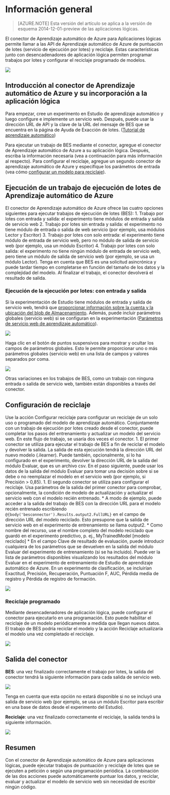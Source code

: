 <properties
   pageTitle="Uso del conector de Aprendizaje automático de Azure en Aplicaciones lógicas | Servicio de aplicaciones de Microsoft Azure"
   description="Creación y configuración del conector de Aprendizaje automático de Azure y su uso en una aplicación lógica en Servicio de aplicaciones de Azure"
   services="app-service\logic"
   documentationCenter=".net,nodejs,java"
   authors="jeffhollan"
   manager="erikre"
   editor=""/>

<tags
   ms.service="app-service-logic"
   ms.devlang="multiple"
   ms.topic="article"
   ms.tgt_pltfrm="na"
   ms.workload="integration"
   ms.date="02/11/2016"
   ms.author="jehollan"/>
   
# Información general
>[AZURE.NOTE] Esta versión del artículo se aplica a la versión de esquema 2014-12-01-preview de las aplicaciones lógicas.

El conector de Aprendizaje automático de Azure para Aplicaciones lógicas permite llamar a las API de Aprendizaje automático de Azure de puntuación de lotes (servicio de ejecución por lotes) y reciclaje. Estas características junto con desencadenadores de aplicación lógica permiten programar trabajos por lotes y configurar el reciclaje programado de modelos.

 ![][1]
 
## Introducción al conector de Aprendizaje automático de Azure y su incorporación a la aplicación lógica
Para empezar, cree un experimento en Estudio de aprendizaje automático y luego configure e implemente un servicio web. Después, puede usar la dirección URL de API y la clave de la URL del mensaje de BES que se encuentra en la página de Ayuda de Exacción de lotes. ([Tutorial de aprendizaje automático](../machine-learning/machine-learning-walkthrough-5-publish-web-service.md))

Para ejecutar un trabajo de BES mediante el conector, agregue el conector de Aprendizaje automático de Azure a su aplicación lógica. Después, escriba la información necesaria (vea a continuación para más información al respecto). Para configurar el reciclaje, agregue un segundo conector de aprendizaje automático de Azure y especifique los parámetros de entrada (vea cómo [configurar un modelo para reciclaje](../machine-learning/machine-learning-retrain-models-programmatically.md)).

## Ejecución de un trabajo de ejecución de lotes de Aprendizaje automático de Azure
El conector de Aprendizaje automático de Azure ofrece las cuatro opciones siguientes para ejecutar trabajos de ejecución de lotes (BES): 1. Trabajo por lotes con entrada y salida: el experimento tiene módulos de entrada y salida de servicio web 2. Trabajo por lotes sin entrada y salida: el experimento no tiene módulo de entrada o salida de web servicio (por ejemplo, usa módulos Lector y Escritor) 3. Trabajo por lotes con solo entrada: el experimento tiene módulo de entrada de servicio web, pero no módulo de salida de servicio web (por ejemplo, usa un módulo Escritor) 4. Trabajo por lotes con solo salida: el experimento no tiene ningún módulo de entrada de servicio web, pero tiene un módulo de salida de servicio web (por ejemplo, se usa un módulo Lector). Tenga en cuenta que BES es una solicitud asincrónica y puede tardar tiempo en completarse en función del tamaño de los datos y la complejidad del modelo. Al finalizar el trabajo, el conector devolverá el resultado de salida.

### Ejecución de la ejecución por lotes: con entrada y salida
Si la experimentación de Estudio tiene módulos de entrada y salida de servicio web, tendrá que [proporcionar información sobre la cuenta y la ubicación del blob de Almacenamiento](../machine-learning/machine-learning-consume-web-services.md). Además, puede incluir parámetros globales (servicio web) si se configuran en la experimentación ([Parámetros de servicio web de aprendizaje automático](../machine-learning/machine-learning-web-service-parameters.md)).

![][2]

Haga clic en el botón de puntos suspensivos para mostrar y ocultar los campos de parámetros globales. Esto le permite proporcionar uno o más parámetros globales (servicio web) en una lista de campos y valores separados por coma.

![][3]

Otras variaciones en los trabajos de BES, como un trabajo con ninguna entrada o salida de servicio web, también están disponibles a través del conector.

## Configuración de reciclaje

Use la acción Configurar reciclaje para configurar un reciclaje de un solo uso o programado del modelo de aprendizaje automático. Conjuntamente con un trabajo de ejecución por lotes creado desde el conector, puede completar los pasos del entrenamiento y actualizar un modelo del servicio web. En este flujo de trabajo, se usaría dos veces el conector. 1. El primer conector se utiliza para ejecutar el trabajo de BES a fin de reciclar el modelo y devolver la salida. La salida de esta ejecución tendrá la dirección URL del nuevo modelo (.ilearner). Puede también, opcionalmente, si lo ha configurado en el experimento, devolver la dirección URL de la salida del módulo Evaluar, que es un archivo csv. En el paso siguiente, puede usar los datos de la salida del módulo Evaluar para tomar una decisión sobre si se debe o no reemplazar el modelo en el servicio web (por ejemplo, si Precisión > 0,85). 1. El segundo conector se utiliza para configurar el reciclaje. Usa parámetros de la salida del primer conector para comprobar, opcionalmente, la condición de modelo de actualización y actualizar el servicio web con el modelo recién entrenado. * A modo de ejemplo, puede acceder a la salida del trabajo de BES con la dirección URL para el modelo recién entrenado escribiendo `@{body('besconnector').Results.output2.FullURL}` en el campo de dirección URL del modelo reciclado. Esto presupone que la salida de servicio web en el experimento de entrenamiento se llama output2. * Como nombre del recurso, use el nombre completo del modelo reciclado que guardó en el experimento predictivo, p. ej., MyTrainedModel [modelo reciclado] * En el campo Clave de resultado de evaluación, puede introducir cualquiera de los parámetros que se devuelven en la salida del módulo Evaluar del experimento de entrenamiento (si se ha incluido). Puede ver la lista de parámetros disponibles visualizando los resultados del módulo Evaluar en el experimento de entrenamiento de Estudio de aprendizaje automático de Azure. En un experimento de clasificación, se incluirían Exactitud, Precisión, Recuperación, Puntuación F, AUC, Pérdida media de registro y Pérdida de registro de formación.

![][4]
 
### Reciclaje programado
 
Mediante desencadenadores de aplicación lógica, puede configurar el conector para ejecutarlo en una programación. Esto puede habilitar el reciclaje de un modelo periódicamente a medida que llegan nuevos datos. El trabajo de BES podría reciclar el modelo y la acción Reciclaje actualizaría el modelo una vez completado el reciclaje.
 
![][5]
 
## Salida del conector 
 
**BES**: una vez finalizado correctamente el trabajo por lotes, la salida del conector tendrá la siguiente información para cada salida de servicio web.
 
 ![][6]
 
Tenga en cuenta que esta opción no estará disponible si no se incluyó una salida de servicio web (por ejemplo, se usa un módulo Escritor para escribir en una base de datos desde el experimento del Estudio).

**Reciclaje**: una vez finalizado correctamente el reciclaje, la salida tendrá la siguiente información.

![][7]

## Resumen

Con el conector de Aprendizaje automático de Azure para aplicaciones lógicas, puede ejecutar trabajos de puntuación y reciclaje de lotes que se ejecuten a petición o según una programación periódica. La combinación de las dos acciones puede automáticamente puntuar los datos, y reciclar, evaluar y actualizar el modelo de servicio web sin necesidad de escribir ningún código.

 <!--Image references-->
[1]: ./media/app-service-logic-connector-azureml/img1.png
[2]: ./media/app-service-logic-connector-azureml/img2.png
[3]: ./media/app-service-logic-connector-azureml/img3.png
[4]: ./media/app-service-logic-connector-azureml/img4.png
[5]: ./media/app-service-logic-connector-azureml/img5.png
[6]: ./media/app-service-logic-connector-azureml/img6.png
[7]: ./media/app-service-logic-connector-azureml/img7.png

<!---HONumber=AcomDC_0224_2016-->